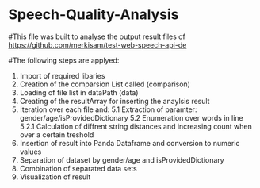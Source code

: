 # Speech-Quality-Analysis
#This file was built to analyse the output result files of https://github.com/merkisam/test-web-speech-api-de

#The following steps are applyed:
1. Import of required libaries
2. Creation of the comparsion List called (comparison)
3. Loading of file list in dataPath (data)
4. Creating of the resultArray for inserting the anaylsis result
5. Iteration over each file and: 
  5.1 Extraction of paramter: gender/age/isProvidedDictionary
  5.2 Enumeration over words in line
    5.2.1 Calculation of diffrent string distances and increasing count when over a certain treshold
6. Insertion of result into Panda Dataframe and conversion to numeric values
7. Separation of dataset by gender/age and isProvidedDictionary
8. Combination of separated data sets
9. Visualization of result
